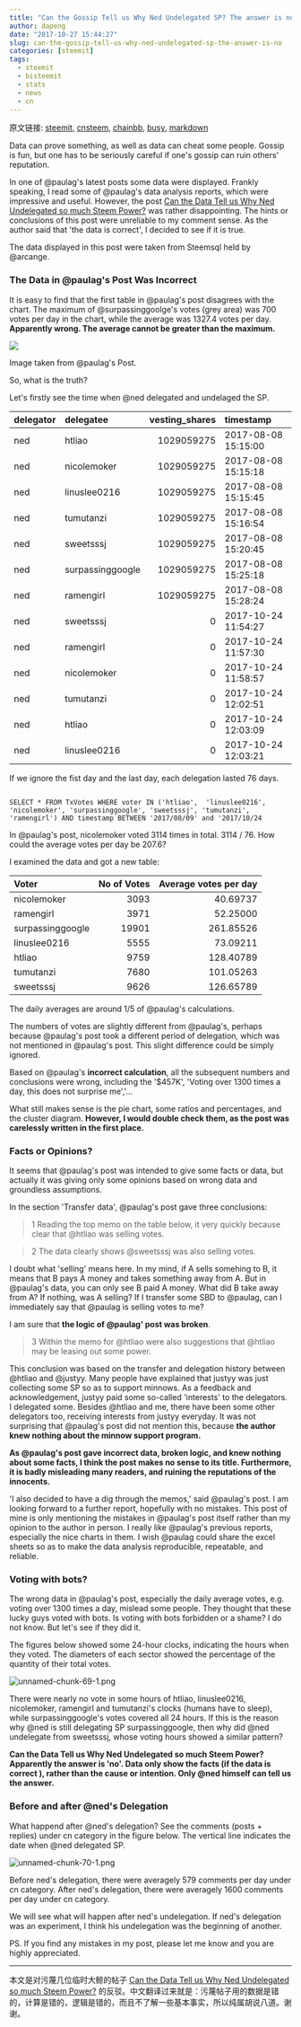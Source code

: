 ```yaml
---
title: "Can the Gossip Tell us Why Ned Undelegated SP? The answer is no"
author: dapeng
date: "2017-10-27 15:44:27"
slug: can-the-gossip-tell-us-why-ned-undelegated-sp-the-answer-is-no
categories: [steemit]
tags: 
  - steemit
  - bisteemit
  - stats
  - news
  - cn
---
```


原文链接: [steemit](https://steemit.com/steemit/@dapeng/can-the-gossip-tell-us-why-ned-undelegated-sp-the-answer-is-no), [cnsteem](https://cnsteem.com/steemit/@dapeng/can-the-gossip-tell-us-why-ned-undelegated-sp-the-answer-is-no), [chainbb](https://chainbb.com/steemit/@dapeng/can-the-gossip-tell-us-why-ned-undelegated-sp-the-answer-is-no), [busy](https://busy.org/steemit/@dapeng/can-the-gossip-tell-us-why-ned-undelegated-sp-the-answer-is-no), [markdown](https://raw.githubusercontent.com/pzhaonet/steem_mirror/master/content/post/can-the-gossip-tell-us-why-ned-undelegated-sp-the-answer-is-no.md)

Data can prove something, as well as data can cheat some people. Gossip is fun, but one has to be seriously careful if one's gossip can ruin others' reputation. 


In one of @paulag's latest posts some data were displayed. Frankly speaking, I read some of @paulag's data analysis reports, which were impressive and useful. However, the post [Can the Data Tell us Why Ned Undelegated so much Steem Power?](https://cnsteem.com/steemit/@paulag/can-the-data-tell-us-why-ned-undelegated-so-much-steem-power-steemit-business-intelligence#@dapeng/re-paulag-can-the-data-tell-us-why-ned-undelegated-so-much-steem-power-steemit-business-intelligence-20171027t093322442z) was rather disappointing. The hints or conclusions of this post were unreliable to my comment sense. As the author said that 'the data is correct', I decided to see if it is true.


The data displayed in this post were taken from Steemsql held by @arcange.


### The Data in @paulag's Post Was Incorrect


It is easy to find that the first table in @paulag's post disagrees with the chart. The maximum of @surpassinggoolge's votes (grey area) was 700 votes per day in the chart, while the average was 1327.4  votes per day. **Apparently wrong. The average cannot be greater than the maximum.**


![](https://steemitimages.com/DQmYu6ghDtHpKWnDWZ5BboaiPeFpN3zvPvPvLfCXC6URrNR/1.png)


Image taken from @paulag's Post.



So, what is the truth?


Let's firstly see the time when @ned delegated and undelaged the SP.



| delegator | delegatee        | vesting_shares | timestamp           |
| :-------- | :--------------- | -------------: | :------------------ |
| ned       | htliao           |     1029059275 | 2017-08-08 15:15:00 |
| ned       | nicolemoker      |     1029059275 | 2017-08-08 15:15:18 |
| ned       | linuslee0216     |     1029059275 | 2017-08-08 15:15:45 |
| ned       | tumutanzi        |     1029059275 | 2017-08-08 15:16:54 |
| ned       | sweetsssj        |     1029059275 | 2017-08-08 15:20:45 |
| ned       | surpassinggoogle |     1029059275 | 2017-08-08 15:25:18 |
| ned       | ramengirl        |     1029059275 | 2017-08-08 15:28:24 |
| ned       | sweetsssj        |              0 | 2017-10-24 11:54:27 |
| ned       | ramengirl        |              0 | 2017-10-24 11:57:30 |
| ned       | nicolemoker      |              0 | 2017-10-24 11:58:57 |
| ned       | tumutanzi        |              0 | 2017-10-24 12:02:51 |
| ned       | htliao           |              0 | 2017-10-24 12:03:09 |
| ned       | linuslee0216     |              0 | 2017-10-24 12:03:21 |


If we ignore the fist day and the last day, each delegation lasted 76 days. 


```

SELECT * FROM TxVotes WHERE voter IN ('htliao',  'linuslee0216', 'nicolemoker', 'surpassinggoogle', 'sweetsssj', 'tumutanzi',  'ramengirl') AND timestamp BETWEEN '2017/08/09' and '2017/10/24

```





In  @paulag's post, nicolemoker voted 3114 times in total. 3114 / 76. How could the average votes per day be 207.6? 






I examined the data and got a new table:



| Voter            | No of Votes | Average votes per day |
| :--------------- | ----------: | --------------------: |
| nicolemoker      |        3093 |              40.69737 |
| ramengirl        |        3971 |              52.25000 |
| surpassinggoogle |       19901 |             261.85526 |
| linuslee0216     |        5555 |              73.09211 |
| htliao           |        9759 |             128.40789 |
| tumutanzi        |        7680 |             101.05263 |
| sweetsssj        |        9626 |             126.65789 |


The daily averages are around 1/5 of @paulag's calculations.


The numbers of votes are slightly different from @paulag's, perhaps because  @paulag's post took a different period of delegation, which was not mentioned in @paulag's post. This slight difference could be simply ignored.


Based on @paulag's **incorrect calculation**, all the subsequent numbers and conclusions were wrong, including the '$457K', 'Voting over 1300 times a day, this does not surprise me','...


What still makes sense is the pie chart, some ratios and percentages, and the cluster diagram. **However, I would double check them, as the post was carelessly written in  the first place.** 





### Facts or Opinions?


It seems that @paulag's post was intended to give  some facts or data, but actually it was giving only some opinions based on wrong data and groundless assumptions.


In the section 'Transfer data', @paulag's post gave three conclusions:


> 1 Reading the top memo on the table below, it very quickly because clear that @htliao was selling votes.

> 2 The data clearly shows @sweetsssj was also selling votes.


I doubt what 'selling' means here. In my mind, if A sells somehing to B, it means that B pays A money and takes something away from A. But in @paulag's data, you can only see B paid A money. What did B take away from A? If nothing, was A selling? If I transfer some SBD to @paulag, can I immediately say that  @paulag is selling votes to me?


I am sure that **the logic of @paulag' post was broken**.


> 3 Within the memo for @htliao were also suggestions that @htliao may be leasing out some power.


This conclusion was based on the transfer and delegation history between @htliao and @justyy. Many people have explained that justyy was just collecting some SP so as to support minnows. As a feedback and acknowledgement, justyy paid some so-called 'interests' to the delegators. I delegated some. Besides @htliao and me, there have been some other delegators too, receiving interests from justyy everyday. It was not surprising that @paulag's post did not mention this, because **the author knew nothing about the minnow support program.**


**As @paulag's post gave incorrect data, broken logic, and knew nothing about some facts, I think the post makes no sense to its title. Furthermore, it is badly misleading many readers, and ruining the reputations  of the innocents.**


'I also decided to have a dig through the memos,' said @paulag's post. I am looking forward to a further report, hopefully with no mistakes. This post of mine is only mentioning the mistakes in @paulag's post itself rather than my opinion to the author in person. I really like @paulag's previous reports, especially the nice charts in them. I wish @paulag could share the excel sheets so as to make the data analysis reproducible, repeatable, and reliable.


### Voting with bots?


The wrong data in @paulag's post, especially the daily average votes, e.g. voting over 1300 times a day, mislead some people. They thought that these lucky guys  voted with bots.  Is voting with bots forbidden or a shame? I do not know. But let's see if they did it.


The figures below showed some 24-hour clocks, indicating the hours when they voted. The diameters of each sector showed the percentage of the quantity of their total votes.


![unnamed-chunk-69-1.png](https://steemitimages.com/DQmUCXwNUtJz8GATLHEW4gyusoK4sQ2p8Tge6KzfDhhi6ui/unnamed-chunk-69-1.png)



There were nearly no vote in some hours of htliao, linuslee0216, nicolemoker, ramengirl and tumutanzi's clocks (humans have to sleep), while surpassinggoogle's votes covered all 24 hours. If this is the reason why @ned is still delegating SP surpassinggoogle, then why did @ned undelegate from sweetsssj, whose voting hours showed  a similar pattern?


**Can the Data Tell us Why Ned Undelegated so much Steem Power? Apparently the answer is 'no'. Data only show the facts (if the data is correct ), rather than the cause or intention. Only @ned himself can tell us the answer.**


### Before and after @ned's Delegation


What happend after @ned's delegation? See the comments (posts + replies) under cn category in the figure below. The vertical line indicates the date when @ned delegated SP.



![unnamed-chunk-70-1.png](https://steemitimages.com/DQmamLMPh6nqbnyppRMqsCVcgXBPEpq43id8UwnW7DmYUYm/unnamed-chunk-70-1.png)


Before ned's delegation, there were averagely 579 comments per day under cn category. After ned's delegation, there were averagely 1600 comments per day under cn category.


We will see what will happen after ned's undelegation. If ned's delegation was an experiment, I think his undelegation was the beginning of another.


PS. If you find any mistakes in my post, please let me know and you are highly appreciated.


---


本文是对污蔑几位临时大鲸的帖子 [Can the Data Tell us Why Ned Undelegated so much Steem Power?](https://cnsteem.com/steemit/@paulag/can-the-data-tell-us-why-ned-undelegated-so-much-steem-power-steemit-business-intelligence#@dapeng/re-paulag-can-the-data-tell-us-why-ned-undelegated-so-much-steem-power-steemit-business-intelligence-20171027t093322442z) 的反驳。中文翻译过来就是：污蔑帖子用的数据是错的，计算是错的，逻辑是错的，而且不了解一些基本事实，所以纯属胡说八道。谢谢。
